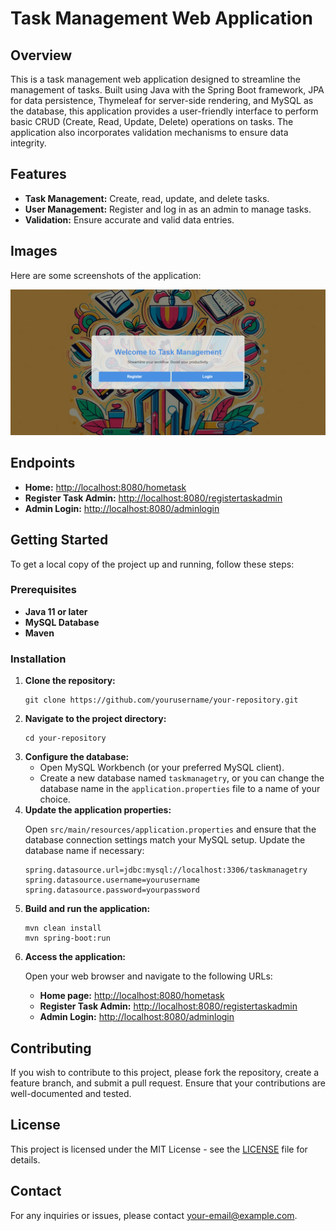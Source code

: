 # Task Management Web Application

## Overview

<p>This is a task management web application designed to streamline the management of tasks. Built using Java with the Spring Boot framework, JPA for data persistence, Thymeleaf for server-side rendering, and MySQL as the database, this application provides a user-friendly interface to perform basic CRUD (Create, Read, Update, Delete) operations on tasks. The application also incorporates validation mechanisms to ensure data integrity.</p>

## Features

<ul>
  <li><strong>Task Management:</strong> Create, read, update, and delete tasks.</li>
  <li><strong>User Management:</strong> Register and log in as an admin to manage tasks.</li>
  <li><strong>Validation:</strong> Ensure accurate and valid data entries.</li>
</ul>

## Images

<p>Here are some screenshots of the application:</p>

<!-- Main Screenshot -->
<img src="Images/Task%20Management%20-%20localhost%2001.png" alt="Task Management Screenshot" style="max-width: 100%; height: auto;"/>

<!-- Add more images as needed -->
<!-- <img src="path/to/another/image.png" alt="Description" style="max-width: 100%; height: auto;"/> -->

## Endpoints

<ul>
  <li><strong>Home:</strong> <a href="http://localhost:8080/hometask">http://localhost:8080/hometask</a></li>
  <li><strong>Register Task Admin:</strong> <a href="http://localhost:8080/registertaskadmin">http://localhost:8080/registertaskadmin</a></li>
  <li><strong>Admin Login:</strong> <a href="http://localhost:8080/adminlogin">http://localhost:8080/adminlogin</a></li>
</ul>

## Getting Started

<p>To get a local copy of the project up and running, follow these steps:</p>

### Prerequisites

<ul>
  <li><strong>Java 11 or later</strong></li>
  <li><strong>MySQL Database</strong></li>
  <li><strong>Maven</strong></li>
</ul>

### Installation

<ol>
  <li><strong>Clone the repository:</strong>
    <pre><code>git clone https://github.com/yourusername/your-repository.git</code></pre>
  </li>
  <li><strong>Navigate to the project directory:</strong>
    <pre><code>cd your-repository</code></pre>
  </li>
  <li><strong>Configure the database:</strong>
    <ul>
      <li>Open MySQL Workbench (or your preferred MySQL client).</li>
      <li>Create a new database named <code>taskmanagetry</code>, or you can change the database name in the <code>application.properties</code> file to a name of your choice.</li>
    </ul>
  </li>
  <li><strong>Update the application properties:</strong>
    <p>Open <code>src/main/resources/application.properties</code> and ensure that the database connection settings match your MySQL setup. Update the database name if necessary:</p>
    <pre><code>spring.datasource.url=jdbc:mysql://localhost:3306/taskmanagetry
spring.datasource.username=yourusername
spring.datasource.password=yourpassword</code></pre>
  </li>
  <li><strong>Build and run the application:</strong>
    <pre><code>mvn clean install
mvn spring-boot:run</code></pre>
  </li>
  <li><strong>Access the application:</strong>
    <p>Open your web browser and navigate to the following URLs:</p>
    <ul>
      <li><strong>Home page:</strong> <a href="http://localhost:8080/hometask">http://localhost:8080/hometask</a></li>
      <li><strong>Register Task Admin:</strong> <a href="http://localhost:8080/registertaskadmin">http://localhost:8080/registertaskadmin</a></li>
      <li><strong>Admin Login:</strong> <a href="http://localhost:8080/adminlogin">http://localhost:8080/adminlogin</a></li>
    </ul>
  </li>
</ol>

## Contributing

<p>If you wish to contribute to this project, please fork the repository, create a feature branch, and submit a pull request. Ensure that your contributions are well-documented and tested.</p>

## License

<p>This project is licensed under the MIT License - see the <a href="LICENSE">LICENSE</a> file for details.</p>

## Contact

<p>For any inquiries or issues, please contact <a href="mailto:your-email@example.com">your-email@example.com</a>.</p>
